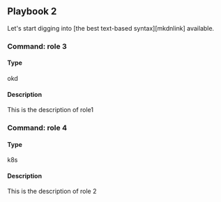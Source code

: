 ## Playbook 2

Let's start digging into [the best text-based syntax][mkdnlink] available.

### Command: role 3

#### Type
okd

#### Description
This is the description of role1

### Command: role 4

#### Type
k8s

#### Description
This is the description of role 2
